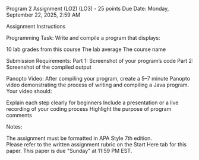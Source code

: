 Program 2 Assignment (LO2) (LO3) - 25 points
Due Date: Monday, September 22, 2025, 2:59 AM

Assignment Instructions

Programming Task:
Write and compile a program that displays:

10 lab grades from this course
The lab average
The course name

Submission Requirements:
Part 1: Screenshot of your program’s code
Part 2: Screenshot of the compiled output


Panopto Video:
After compiling your program, create a 5–7 minute Panopto video demonstrating the process of writing and compiling a Java program. Your video should:

Explain each step clearly for beginners
Include a presentation or a live recording of your coding process
Highlight the purpose of program comments

Notes:

The assignment must be formatted in APA Style 7th edition.  
Please refer to the written assignment rubric on the Start Here tab for this paper.
This paper is due "Sunday" at 11:59 PM EST.
